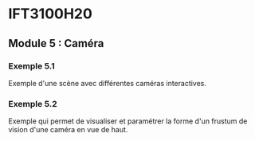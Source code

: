 # IFT3100H20

## Module 5 : Caméra

### Exemple 5.1

Exemple d'une scène avec différentes caméras interactives.

### Exemple 5.2

Exemple qui permet de visualiser et paramétrer la forme d'un frustum de vision d'une caméra en vue de haut.
